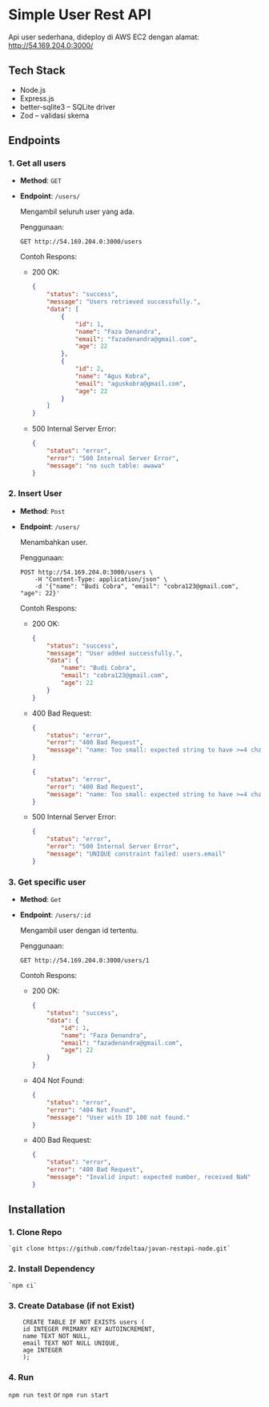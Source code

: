 # Simple User Rest API

Api user sederhana, dideploy di AWS EC2 dengan alamat: http://54.169.204.0:3000/

## Tech Stack
- Node.js
- Express.js
- better-sqlite3 – SQLite driver
- Zod – validasi skema

## Endpoints
### 1. Get all users

-   **Method**: `GET`
-   **Endpoint**: `/users/`
  
    Mengambil seluruh user yang ada.
    
    Penggunaan:

    `
    GET http://54.169.204.0:3000/users
    `

    Contoh Respons:
    - 200 OK:
    
        ```json
        {
            "status": "success",
            "message": "Users retrieved successfully.",
            "data": [
                {
                    "id": 1,
                    "name": "Faza Denandra",
                    "email": "fazadenandra@gmail.com",
                    "age": 22
                },
                {
                    "id": 2,
                    "name": "Agus Kobra",
                    "email": "aguskobra@gmail.com",
                    "age": 22
                }
            ]
        }
        ```
    - 500 Internal Server Error:
    
        ```json
        {
            "status": "error",
            "error": "500 Internal Server Error",
            "message": "no such table: awawa"
        }
        ```
### 2. Insert User

-   **Method**: `Post`
-   **Endpoint**: `/users/`
    
    Menambahkan user.
    
    Penggunaan:

    ```
    POST http://54.169.204.0:3000/users \
        -H "Content-Type: application/json" \
        -d '{"name": "Budi Cobra", "email": "cobra123@gmail.com", "age": 22}'
    ```

    Contoh Respons:
    - 200 OK:
    
        ```json
        {
            "status": "success",
            "message": "User added successfully.",
            "data": {
                "name": "Budi Cobra",
                "email": "cobra123@gmail.com",
                "age": 22
            }
        }
        ```
    - 400 Bad Request:
    
        ```json
        {
            "status": "error",
            "error": "400 Bad Request",
            "message": "name: Too small: expected string to have >=4 characters"
        }
        ```
        ```json
        {
            "status": "error",
            "error": "400 Bad Request",
            "message": "name: Too small: expected string to have >=4 characters; email: Invalid email address; age: Invalid input: expected number, received string"
        }
        ```
    - 500 Internal Server Error:
    
        ```json
        {
            "status": "error",
            "error": "500 Internal Server Error",
            "message": "UNIQUE constraint failed: users.email"
        }
        ```

### 3. Get specific user

-   **Method**: `Get`
-   **Endpoint**: `/users/:id`
    
    Mengambil user dengan id tertentu.
    
    Penggunaan:

    `
    GET http://54.169.204.0:3000/users/1
    `

    Contoh Respons:
    - 200 OK:
    
        ```json
        {
            "status": "success",
            "data": {
                "id": 1,
                "name": "Faza Denandra",
                "email": "fazadenandra@gmail.com",
                "age": 22
            }
        }
        ```
    - 404 Not Found:
    
        ```json
        {
            "status": "error",
            "error": "404 Not Found",
            "message": "User with ID 100 not found."
        }
        ```
    - 400 Bad Request:
    
        ```json
        {
            "status": "error",
            "error": "400 Bad Request",
            "message": "Invalid input: expected number, received NaN"
        }
        ```

## Installation
### 1. Clone Repo 
    `git clone https://github.com/fzdeltaa/javan-restapi-node.git`
### 2. Install Dependency 
    `npm ci`
### 3. Create Database (if not Exist) 
```
    CREATE TABLE IF NOT EXISTS users (
    id INTEGER PRIMARY KEY AUTOINCREMENT,
    name TEXT NOT NULL,
    email TEXT NOT NULL UNIQUE,
    age INTEGER
    );
  ```
### 4. Run
`npm run test` or `npm run start`

